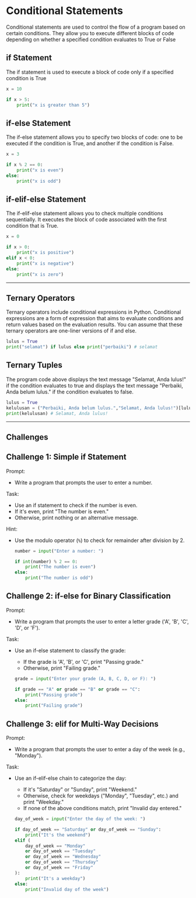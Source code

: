 # Conditional Statements

Conditional statements are used to control the flow of a program based on certain conditions. They allow you to execute different blocks of code depending on whether a specified condition evaluates to True or False

## if Statement

The if statement is used to execute a block of code only if a specified condition is True

```py
x = 10

if x > 5:
    print("x is greater than 5")
```

## if-else Statement

The if-else statement allows you to specify two blocks of code: one to be executed if the condition is True, and another if the condition is False.

```py
x = 3

if x % 2 == 0:
    print("x is even")
else:
    print("x is odd")
```

## if-elif-else Statement

The if-elif-else statement allows you to check multiple conditions sequentially. It executes the block of code associated with the first condition that is True.

```py
x = 0

if x > 0:
    print("x is positive")
elif x < 0:
    print("x is negative")
else:
    print("x is zero")
```

---

## Ternary Operators

Ternary operators include conditional expressions in Python. Conditional expressions are a form of expression that aims to evaluate conditions and return values ​​based on the evaluation results. You can assume that these ternary operators are one-liner versions of if and else.

```py
lulus = True
print("selamat") if lulus else print("perbaiki") # selamat
```

## Ternary Tuples

The program code above displays the text message "Selamat, Anda lulus!" if the condition evaluates to true and displays the text message  "Perbaiki, Anda belum lulus." if the condition evaluates to false.

```py
lulus = True
kelulusan = ("Perbaiki, Anda belum lulus.","Selamat, Anda lulus!")[lulus]
print(kelulusan) # Selamat, Anda lulus!
```

---

## Challenges

## Challenge 1: Simple if Statement

Prompt:

- Write a program that prompts the user to enter a number.

Task:

- Use an if statement to check if the number is even.
- If it's even, print "The number is even."
- Otherwise, print nothing or an alternative message.

Hint:

- Use the modulo operator (`%`) to check for remainder after division by 2.

  ```py
  number = input("Enter a number: ")

  if int(number) % 2 == 0:
      print("The number is even")
  else:
      print("The number is odd")
  ```

## Challenge 2: if-else for Binary Classification

Prompt:

- Write a program that prompts the user to enter a letter grade ('A', 'B', 'C', 'D', or 'F').

Task:

- Use an if-else statement to classify the grade:
  - If the grade is 'A', 'B', or 'C', print "Passing grade."
  - Otherwise, print "Failing grade."

  ```py
  grade = input("Enter your grade (A, B, C, D, or F): ")

  if grade == "A" or grade == "B" or grade == "C":
      print("Passing grade")
  else:
      print("Failing grade")
  ```

## Challenge 3: elif for Multi-Way Decisions

Prompt:

- Write a program that prompts the user to enter a day of the week (e.g., "Monday").

Task:

- Use an if-elif-else chain to categorize the day:
  - If it's "Saturday" or "Sunday", print "Weekend."
  - Otherwise, check for weekdays ("Monday", "Tuesday", etc.) and print "Weekday."
  - If none of the above conditions match, print "Invalid day entered."

  ```py
  day_of_week = input("Enter the day of the week: ")

  if day_of_week == "Saturday" or day_of_week == "Sunday":
      print("It's the weekend")
  elif (
      day_of_week == "Monday"
      or day_of_week == "Tuesday"
      or day_of_week == "Wednesday"
      or day_of_week == "Thursday"
      or day_of_week == "Friday"
  ):
      print("It's a weekday")
  else:
      print("Invalid day of the week")
  ```
